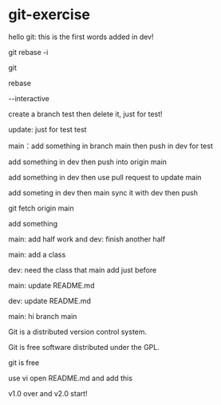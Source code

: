 # git-exercise
hello git: this is the first words added in dev!

git rebase -i

git

rebase

--interactive

create a branch test then delete it, just for test!

update: just for test test

main：add something in branch main then push in dev for test

add something in dev then push into origin main

add something in dev then use pull request to update main

add someting in dev then main sync it with dev then push

git fetch origin main

add something

main: add half work and dev: finish another half 

main: add a class

dev: need the class that main add just before

main: update README.md

dev: update README.md

main: hi branch main

Git is a distributed version control system.

Git is free software distributed under the GPL.

git is free

use vi open README.md and add this



v1.0 over and v2.0 start!

